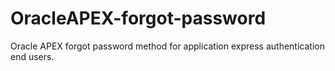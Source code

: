 # OracleAPEX-forgot-password
Oracle APEX forgot password method for application express authentication end users.
